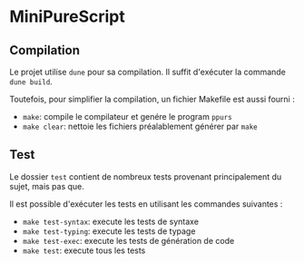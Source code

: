 # MiniPureScript

## Compilation

Le projet utilise `dune` pour sa compilation. Il suffit d'exécuter la commande `dune build`.

Toutefois, pour simplifier la compilation, un fichier Makefile est aussi fourni :
- `make`: compile le compilateur et genére le program `ppurs`
- `make clear`: nettoie les fichiers préalablement générer par `make`

## Test

Le dossier `test` contient de nombreux tests provenant principalement du sujet, mais pas que.

Il est possible d'exécuter les tests en utilisant les commandes suivantes :
- `make test-syntax`: execute les tests de syntaxe
- `make test-typing`: execute les tests de typage
- `make test-exec`: execute les tests de génération de code
- `make test`: execute tous les tests
